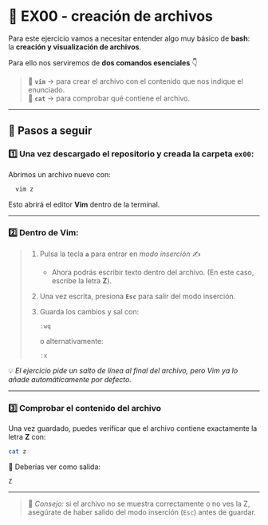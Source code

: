 # 🧩 EX00 - creación de archivos

Para este ejercicio vamos a necesitar entender algo muy básico de **bash**:  
la **creación y visualización de archivos**.  

Para ello nos serviremos de **dos comandos esenciales** 👇

> 📝 **`vim`** → para crear el archivo con el contenido que nos indique el enunciado.  
> 👀 **`cat`** → para comprobar qué contiene el archivo.

---

## 🚀 Pasos a seguir

### 1️⃣ Una vez descargado el repositorio y creada la carpeta `ex00`:
Abrimos un archivo nuevo con:
```bash
  vim z
```
Esto abrirá el editor **Vim** dentro de la terminal.

---

### 2️⃣ Dentro de Vim:
> 1. Pulsa la tecla **`a`** para entrar en *modo inserción* ✍️  
>    - Ahora podrás escribir texto dentro del archivo.
>    (En este caso, escribe la letra **Z**).
>
> 2. Una vez escrita, presiona **`Esc`** para salir del modo inserción.  
>
> 3. Guarda los cambios y sal con:
>    ```vim
>    :wq
>    ```
>    o alternativamente:
>    ```vim
>    :x
>    ```

💡 *El ejercicio pide un salto de línea al final del archivo, pero Vim ya lo añade automáticamente por defecto.*  

---

### 3️⃣ Comprobar el contenido del archivo
Una vez guardado, puedes verificar que el archivo contiene exactamente la letra **Z** con:

```bash
cat z
```

📄 Deberías ver como salida:
```
Z
```

---

> 💬 *Consejo:* si el archivo no se muestra correctamente o no ves la Z, asegúrate de haber salido del modo inserción (`Esc`) antes de guardar.
